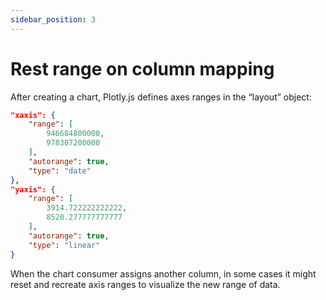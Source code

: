 ```yaml
---
sidebar_position: 3
---
```


# Rest range on column mapping

After creating a chart, Plotly.js defines axes ranges in the “layout” object:

```json
"xaxis": {
    "range": [
        946684800000,
        978307200000
    ],
    "autorange": true,
    "type": "date"
},
"yaxis": {
    "range": [
        3914.722222222222,
        8520.277777777777
    ],
    "autorange": true,
    "type": "linear"
}
```

When the chart consumer assigns another column, in some cases it might reset and recreate axis ranges to visualize the new range of data.
